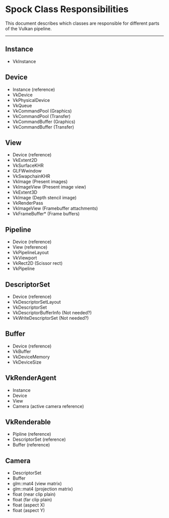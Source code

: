 # Spock Class Responsibilities
This document describes which classes are responsible for different parts of the Vulkan pipeline. 

---

## Instance
* VkInstance

## Device
* Instance (reference)
* VkDevice
* VkPhysicalDevice
* VkQueue
* VkCommandPool (Graphics)
* VkCommandPool (Transfer)
* VkCommandBuffer (Graphics)
* VkCommandBuffer (Transfer)

## View
* Device (reference)
* VkExtent2D
* VkSurfaceKHR
* GLFWwindow
* VkSwapchainKHR
* VkImage (Present images)
* VkImageView (Present image view)
* VkExtent3D
* VkImage (Depth stencil image)
* VkRenderPass
* VkImageView (Framebuffer attachments)
* VkFrameBuffer* (Frame buffers)

## Pipeline
* Device (reference)
* View (reference)
* VkPipelineLayout
* VkViewport
* VkRect2D (Scissor rect)
* VkPipeline

## DescriptorSet
* Device (reference)
* VkDescriptorSetLayout
* VkDescriptorSet
* VkDescriptorBufferInfo (Not needed?)
* VkWriteDescriptorSet (Not needed?)

## Buffer
* Device (reference)
* VkBuffer
* VkDeviceMemory
* VkDeviceSize

## VkRenderAgent
* Instance
* Device
* View
* Camera (active camera reference)

## VkRenderable
* Pipline (reference)
* DescriptorSet (reference)
* Buffer (reference)

## Camera
* DescriptorSet
* Buffer
* glm::mat4 (view matrix)
* glm::mat4 (projection matrix)
* float (near clip plain)
* float (far clip plain)
* float (aspect X)
* float (aspect Y)